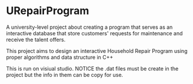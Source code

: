 # URepairProgram
A university-level project about creating a program that serves as an interactive database that store customers' requests for maintenance and receive the talent offers.

This project aims to design an interactive Household Repair Program using proper algorithms and data structure in C++

This is run on visiual studio. NOTICE the .dat files must be create in the project but the info in them can be copy for use.
